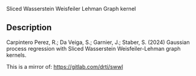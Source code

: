  Sliced Wasserstein Weisfeiler Lehman Graph kernel

## Description

Carpintero Perez, R.; Da Veiga, S.; Garnier, J.; Staber, S. (2024) Gaussian process regression with Sliced Wasserstein Weisfeiler-Lehman graph kernels.    

This is a mirror of: https://gitlab.com/drti/swwl